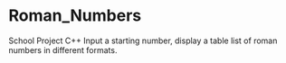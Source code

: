 # Roman_Numbers
School Project C++ Input a starting number, display a table list of roman numbers in different formats. 
